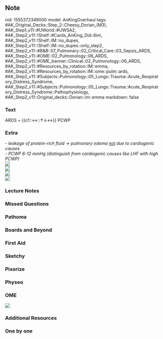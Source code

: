 ## Note
nid: 1555372349000
model: AnKingOverhaul
tags: #AK_Original_Decks::Step_2::Cheesy_Dorian_(M3), #AK_Step1_v11::#UWorld::#UWSA2, #AK_Step2_v11::!Shelf::#Cards_AnKing_Did::6im, #AK_Step2_v11::!Shelf::IM::no_dupes, #AK_Step2_v11::!Shelf::IM::no_dupes::only_step2, #AK_Step2_v11::#B&B::07_Pulmonary::02_Critical_Care::03_Sepsis_ARDS, #AK_Step2_v11::#OME::02_Pulmonology::06_ARDS, #AK_Step2_v11::#OME_banner::Clinical::02_Pulmonology::06_ARDS, #AK_Step2_v11::#Resources_by_rotation::IM::emma, #AK_Step2_v11::#Resources_by_rotation::IM::ome::pulm::ards, #AK_Step2_v11::#Subjects::Pulmonology::05_Lungs::Trauma::Acute_Respiratory_Distress_Syndrome, #AK_Step2_v11::#Subjects::Pulmonology::05_Lungs::Trauma::Acute_Respiratory_Distress_Syndrome::Pathophysiology, #AK_Step2_v11::Original_decks::Dorian::im::emma
markdown: false

### Text
ARDS = {{c1::↔::↑↓↔}} PCWP

### Extra
<div>
  <div>
    <i>- leakage of protein-rich fluid → pulmonary edema <u>not</u>
    due to cardiogenic causes</i>
  </div>
  <div>
    <i>- PCWP 6-12 mmHg (distinguish from cardiogenic causes like
    LHF with high PCWP)</i>
  </div>
</div>
<div>
  <i><img src="paste-1797250539847681.jpg"></i>
</div>
<div>
  <i><img src="ards.png"></i>
</div>
<div>
  <i><img src="paste-1840500860518401.jpg"></i>
</div>
<div>
  <i><img src="paste-1829750557376513.jpg"></i>
</div>

### Lecture Notes


### Missed Questions


### Pathoma


### Boards and Beyond


### First Aid


### Sketchy


### Pixorize


### Physeo


### OME
<div class="ome-widget">
  <a href=
  "https://onlinemeded.org/spa/pulmonology/ards/acquire?ref=anki"><img src="_OME_AnkiFlashcards_Lesson_1.png"></a>
</div>

### Additional Resources


### One by one

